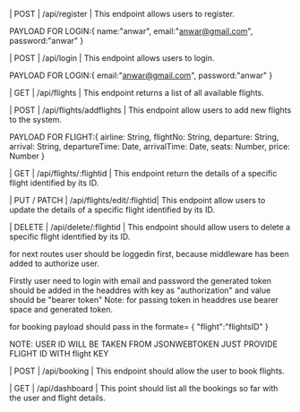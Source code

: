 
| POST | /api/register | This endpoint  allows users to register.

PAYLOAD FOR LOGIN:{
    name:"anwar",
    email:"anwar@gmail.com",
    password:"anwar"
}

| POST | /api/login | This endpoint  allows users to login.

PAYLOAD FOR LOGIN:{
    email:"anwar@gmail.com",
    password:"anwar"
}

| GET | /api/flights | This endpoint returns a list of all available flights.

| POST | /api/flights/addflights | This endpoint  allow users to add new flights to the system.

PAYLOAD FOR FLIGHT:{
  airline: String,
  flightNo: String,
  departure: String,
  arrival: String,
  departureTime: Date,
  arrivalTime: Date,
  seats: Number,
  price: Number
}

| GET | /api/flights/:flightid | This endpoint  return the details of a specific flight identified by its ID. 

| PUT / PATCH | /api/flights/edit/:flightid| This endpoint allow users to update the details of a specific flight identified by its ID.

| DELETE | /api/delete/:flightid | This endpoint should allow users to delete a specific flight identified by its ID.

for next routes user should be loggedin first, because middleware has been added to authorize user.

Firstly user need to login with email and password the generated token should be added in the headdres with key as "authorization" and value should be "bearer token" 
Note: for passing token in headdres use bearer space and generated token.


for booking payload should pass in the formate= {
     "flight":"flightsID"
}

NOTE: USER ID WILL BE TAKEN FROM JSONWEBTOKEN JUST PROVIDE FLIGHT ID WITH flight KEY

| POST | /api/booking | This endpoint should allow the user to book flights.

| GET | /api/dashboard | This point should list all the bookings so far with the user and flight details.



